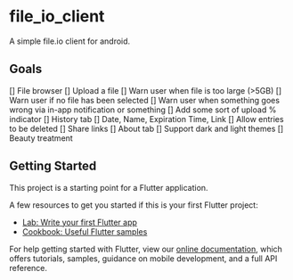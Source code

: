 # file_io_client

A simple file.io client for android.

## Goals
 [] File browser
 [] Upload a file
 [] Warn user when file is too large (>5GB)
 [] Warn user if no file has been selected
 [] Warn user when something goes wrong via in-app notification or something
 [] Add some sort of upload % indicator
 [] History tab
 [] Date, Name, Expiration Time, Link
 [] Allow entries to be deleted
 [] Share links
 [] About tab
 [] Support dark and light themes
 [] Beauty treatment

## Getting Started

This project is a starting point for a Flutter application.

A few resources to get you started if this is your first Flutter project:

- [Lab: Write your first Flutter app](https://flutter.dev/docs/get-started/codelab)
- [Cookbook: Useful Flutter samples](https://flutter.dev/docs/cookbook)

For help getting started with Flutter, view our
[online documentation](https://flutter.dev/docs), which offers tutorials,
samples, guidance on mobile development, and a full API reference.

